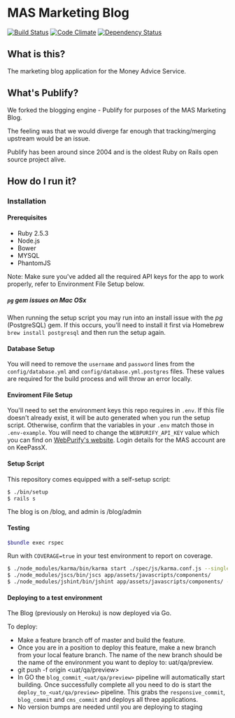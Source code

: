 # MAS Marketing Blog

[![Build Status](https://travis-ci.org/moneyadviceservice/publify.png)](https://travis-ci.org/moneyadviceservice/publify)
[![Code Climate](https://codeclimate.com/github/moneyadviceservice/publify.png)](https://codeclimate.com/github/moneyadviceservice/publify)
[![Dependency Status](https://gemnasium.com/moneyadviceservice/publify.png)](https://gemnasium.com/moneyadviceservice/publify)

## What is this?

The marketing blog application for the Money Advice Service.

## What's Publify?

We forked the blogging engine - Publify for purposes of the MAS Marketing Blog.

The feeling was that we would diverge far enough that tracking/merging upstream would be an issue.

Publify has been around since 2004 and is the oldest Ruby on Rails open source project alive.

## How do I run it?

### Installation

#### Prerequisites

- Ruby 2.5.3
- Node.js
- Bower
- MYSQL
- PhantomJS

Note: Make sure you've added all the required API keys for the app to work properly, refer to
Environment File Setup below.

##### `pg` gem issues on Mac OSx

When running the setup script you may run into an install issue with the *pg* (PostgreSQL) gem. If this occurs, you'll need to install it first via Homebrew `brew install postgresql` and then run the setup again.

#### Database Setup
You will need to remove the `username` and `password` lines from the `config/database.yml` and `config/database.yml.postgres` files. These values are required for the build process and will throw an error locally.

#### Enviroment File Setup

You'll need to set the environment keys this repo requires in `.env`. If this file doesn't already exist, it will be auto generated when you run the setup script. Otherwise, confirm that the variables in your `.env` match those in `.env-example`. You will need to change the `WEBPURIFY_API_KEY` value which you can find on [WebPurify's website](https://www.webpurify.com/). Login details for the MAS account are on KeePassX.

#### Setup Script
This repository comes equipped with a self-setup script:

```bash
$ ./bin/setup
$ rails s
```

The blog is on /blog, and admin is /blog/admin

#### Testing

```bash
$bundle exec rspec
```

Run with `COVERAGE=true` in your test environment to report on coverage.

```bash
$ ./node_modules/karma/bin/karma start ./spec/js/karma.conf.js --single-run
$ ./node_modules/jscs/bin/jscs app/assets/javascripts/components/
$ ./node_modules/jshint/bin/jshint app/assets/javascripts/components/ --config .jshintrc
```


#### Deploying to a test environment

The Blog (previously on Heroku) is now deployed via Go.

To deploy:
- Make a feature branch off of master and build the feature.
- Once you are in a position to deploy this feature, make a new branch from your local feature branch. The name of the new branch should be the name of the environment you want to deploy to: uat/qa/preview.
- git push -f origin <uat/qa/preview>
- In GO the `blog_commit_<uat/qa/preview>` pipeline will automatically start building. Once successfully complete all you need to do is start the `deploy_to_<uat/qa/preview>` pipeline. This grabs the `responsive_commit`, `blog_commit` and `cms_commit` and deploys all three applications.
- No version bumps are needed until you are deploying to staging
